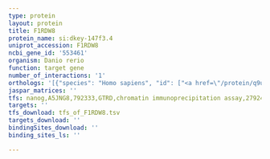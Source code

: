 ```yaml
---
type: protein
layout: protein
title: F1RDW8
protein_name: si:dkey-147f3.4
uniprot_accession: F1RDW8
ncbi_gene_id: '553461'
organism: Danio rerio
function: target gene
number_of_interactions: '1'
orthologs: '[{"species": "Homo sapiens", "id": ["<a href=\"/protein/q9uk22\">Q9UK22</a>", "<a href=\"/protein/q9nrd1\">Q9NRD1</a>"]}, {"species": "Mus musculus", "id": ["<a href=\"/protein/q9qzn4\">Q9QZN4</a>", "<a href=\"/protein/a2a7h5\">A2A7H5</a>", "<a href=\"/protein/q80uw2\">Q80UW2</a>"]}, {"species": "Rattus norvegicus", "id": ["Q923V4", "<a href=\"/protein/d4a6r1\">D4A6R1</a>", "<a href=\"/protein/g3v774\">G3V774</a>"]}]'
jaspar_matrices: ''
tfs: nanog,A5JNG8,792333,GTRD,chromatin immunoprecipitation assay,27924024%5Buid%5D,No
targets: ''
tfs_download: tfs_of_F1RDW8.tsv
targets_download: ''
bindingSites_download: ''
binding_sites_ls: ''

---
```

